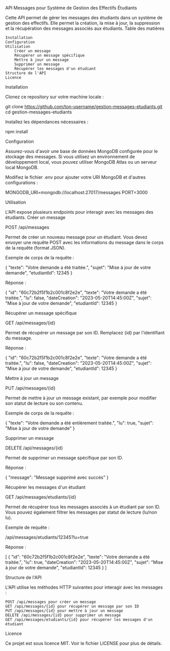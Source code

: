 API Messages pour Système de Gestion des Effectifs Étudiants

Cette API permet de gérer les messages des étudiants dans un système de gestion des effectifs. Elle permet la création, la mise à jour, la suppression et la récupération des messages associés aux étudiants.
Table des matières

    Installation
    Configuration
    Utilisation
        Créer un message
        Récupérer un message spécifique
        Mettre à jour un message
        Supprimer un message
        Récupérer les messages d'un étudiant
    Structure de l'API
    Licence

Installation

Clonez ce repository sur votre machine locale :

git clone https://github.com/ton-username/gestion-messages-etudiants.git
cd gestion-messages-etudiants

Installez les dépendances nécessaires :

npm install

Configuration

Assurez-vous d'avoir une base de données MongoDB configurée pour le stockage des messages. Si vous utilisez un environnement de développement local, vous pouvez utiliser MongoDB Atlas ou un serveur local MongoDB.

Modifiez le fichier .env pour ajouter votre URI MongoDB et d'autres configurations :

MONGODB_URI=mongodb://localhost:27017/messages
PORT=3000

Utilisation

L'API expose plusieurs endpoints pour interagir avec les messages des étudiants.
Créer un message

POST /api/messages

Permet de créer un nouveau message pour un étudiant. Vous devez envoyer une requête POST avec les informations du message dans le corps de la requête (format JSON).

Exemple de corps de la requête :

{
  "texte": "Votre demande a été traitée.",
  "sujet": "Mise à jour de votre demande",
  "etudiantId": 12345
}

Réponse :

{
  "id": "60c72b2f5f1b2c001c8f2e2e",
  "texte": "Votre demande a été traitée.",
  "lu": false,
  "dateCreation": "2023-05-20T14:45:00Z",
  "sujet": "Mise à jour de votre demande",
  "etudiantId": 12345
}

Récupérer un message spécifique

GET /api/messages/{id}

Permet de récupérer un message par son ID. Remplacez {id} par l'identifiant du message.

Réponse :

{
  "id": "60c72b2f5f1b2c001c8f2e2e",
  "texte": "Votre demande a été traitée.",
  "lu": false,
  "dateCreation": "2023-05-20T14:45:00Z",
  "sujet": "Mise à jour de votre demande",
  "etudiantId": 12345
}

Mettre à jour un message

PUT /api/messages/{id}

Permet de mettre à jour un message existant, par exemple pour modifier son statut de lecture ou son contenu.

Exemple de corps de la requête :

{
  "texte": "Votre demande a été entièrement traitée.",
  "lu": true,
  "sujet": "Mise à jour de votre demande"
}

Supprimer un message

DELETE /api/messages/{id}

Permet de supprimer un message spécifique par son ID.

Réponse :

{
  "message": "Message supprimé avec succès"
}

Récupérer les messages d'un étudiant

GET /api/messages/etudiants/{id}

Permet de récupérer tous les messages associés à un étudiant par son ID. Vous pouvez également filtrer les messages par statut de lecture (lu/non lu).

Exemple de requête :

/api/messages/etudiants/12345?lu=true

Réponse :

[
  {
    "id": "60c72b2f5f1b2c001c8f2e2e",
    "texte": "Votre demande a été traitée.",
    "lu": true,
    "dateCreation": "2023-05-20T14:45:00Z",
    "sujet": "Mise à jour de votre demande",
    "etudiantId": 12345
  }
]

Structure de l'API

L'API utilise les méthodes HTTP suivantes pour interagir avec les messages :

    POST /api/messages pour créer un message
    GET /api/messages/{id} pour récupérer un message par son ID
    PUT /api/messages/{id} pour mettre à jour un message
    DELETE /api/messages/{id} pour supprimer un message
    GET /api/messages/etudiants/{id} pour récupérer les messages d'un étudiant

Licence

Ce projet est sous licence MIT. Voir le fichier LICENSE pour plus de détails.
